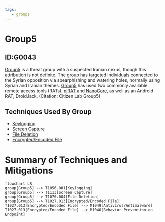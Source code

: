 ```yaml
---
tags:
   - groups
---
```

# Group5
## ID:G0043
[Group5](groups/G0043) is a threat group with a suspected Iranian nexus, though this attribution is not definite. The group has targeted individuals connected to the Syrian opposition via spearphishing and watering holes, normally using Syrian and Iranian themes. [Group5](groups/G0043) has used two commonly available remote access tools (RATs), [njRAT](software/S0385) and [NanoCore](software/S0336), as well as an Android RAT, DroidJack. (Citation: Citizen Lab Group5)
## Techniques Used By Group
* [Keylogging](techniques/T1056/001)
* [Screen Capture](techniques/T1113)
* [File Deletion](techniques/T1070/004)
* [Encrypted/Encoded File](techniques/T1027/013)

# Summary of Techniques and Mitigations
```mermaid
flowchart LR
group[Group5] --> T1056.001[Keylogging]
group[Group5] --> T1113[Screen Capture]
group[Group5] --> T1070.004[File Deletion]
group[Group5] --> T1027.013[Encrypted/Encoded File]
T1027.013[Encrypted/Encoded File] --> M1049[Antivirus/Antimalware]
T1027.013[Encrypted/Encoded File] --> M1040[Behavior Prevention on Endpoint]
```